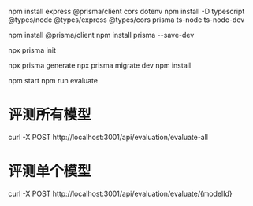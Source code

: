 


npm install express @prisma/client cors dotenv
npm install -D typescript @types/node @types/express @types/cors prisma ts-node ts-node-dev

npm install @prisma/client
npm install prisma --save-dev

npx prisma init

npx prisma generate
npx prisma migrate dev
npm install  

npm start
npm run evaluate


# 评测所有模型
curl -X POST http://localhost:3001/api/evaluation/evaluate-all
# 评测单个模型
curl -X POST http://localhost:3001/api/evaluation/evaluate/{modelId}
